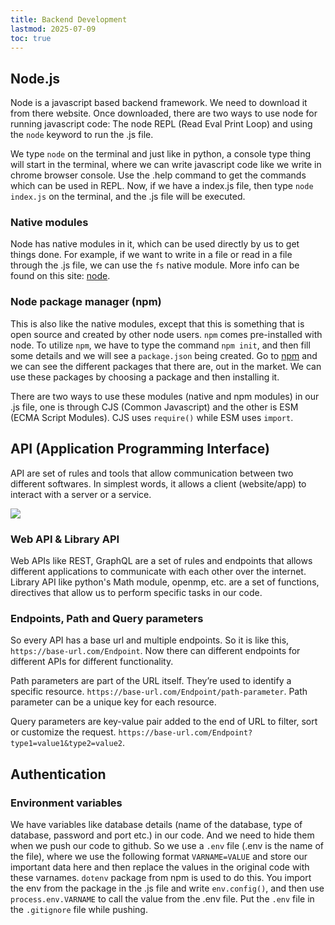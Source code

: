 ```yaml
---
title: Backend Development
lastmod: 2025-07-09
toc: true
---
```


## Node.js

Node is a javascript based backend framework. We need to download it from there website. Once downloaded, there are two ways to use node for running javascript code: The node REPL (Read Eval Print Loop) and using the `node` keyword to run the .js file. 

We type `node` on the terminal and just like in python, a console type thing will start in the terminal, where we can write javascript code like we write in chrome browser console. Use the .help command to get the commands which can be used in REPL. Now, if we have a index.js file, then type `node index.js` on the terminal, and the .js file will be executed. 

### Native modules

Node has native modules in it, which can be used directly by us to get things done. For example, if we want to write in a file or read in a file through the .js file, we can use the `fs` native module. More info can be found on this site: [node](https://nodejs.org/api/documentation.html).  


### Node package manager (npm)

This is also like the native modules, except that this is something that is open source and created by other node users. `npm` comes pre-installed with node. To utilize `npm`, we have to type the command `npm init`, and then fill some details and we will see a `package.json` being created. Go to [npm](https://www.npmjs.com/) and we can see the different packages that there are, out in the market. We can use these packages by choosing a package and then installing it.  

There are two ways to use these modules (native and npm modules) in our .js file, one is through CJS (Common Javascript) and the other is ESM (ECMA Script Modules). CJS uses `require()` while ESM uses `import`.

## API (Application Programming Interface)

API are set of rules and tools that allow communication between two different softwares. In simplest words, it allows a client (website/app) to interact with a server or a service. 

![](https://voyager.postman.com/illustration/diagram-what-is-an-api-postman-illustration.svg)


### Web API & Library API

Web APIs like REST, GraphQL are a set of rules and endpoints that allows different applications to communicate with each other over the internet.  
Library API like python's Math module, openmp, etc. are a set of functions, directives that allow us to perform specific tasks in our code.

### Endpoints, Path and Query parameters

So every API has a base url and multiple endpoints. So it is like this, `https://base-url.com/Endpoint`. Now there can different endpoints for different APIs for different functionality.  

Path parameters are part of the URL itself. They’re used to identify a specific resource. `https://base-url.com/Endpoint/path-parameter`. Path parameter can be a unique key for each resource.  

Query parameters are key-value pair added to the end of URL to filter, sort or customize the request. `https://base-url.com/Endpoint?type1=value1&type2=value2`.

## Authentication

### Environment variables
We have variables like database details (name of the database, type of database, password and port etc.) in our code. And we need to hide them when we push our code to github. So we use a `.env` file (.env is the name of the file), where we use the following format `VARNAME=VALUE` and store our important data here and then replace the values in the original code with these varnames. `dotenv` package from npm is used to do this. You import the env from the package in the .js file and write `env.config()`, and then use `process.env.VARNAME` to call the value from the .env file. Put the `.env` file in the `.gitignore` file while pushing. 
